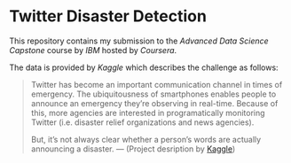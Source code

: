 Twitter Disaster Detection
==========================

This repository contains my submission to the
*Advanced Data Science Capstone* course by *IBM* hosted by *Coursera*.

The data is provided by *Kaggle* which describes the challenge as follows:

> Twitter has become an important communication channel in times of emergency.
> The ubiquitousness of smartphones enables people to announce an emergency
> they’re observing in real-time. Because of this, more agencies are
> interested in programatically monitoring Twitter (i.e. disaster relief
> organizations and news agencies).
>
> But, it’s not always clear whether a person’s words are actually announcing
> a disaster.
> — (Project desription by 
> [Kaggle](https://www.kaggle.com/c/nlp-getting-started/overview))


